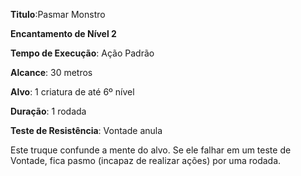 **Titulo**:Pasmar Monstro

**Encantamento de Nível 2**

**Tempo de Execução**: Ação Padrão

**Alcance**: 30 metros

**Alvo**: 1 criatura de até 6º nível

**Duração**: 1 rodada

**Teste de Resistência**: Vontade anula

Este truque confunde a mente do alvo. Se ele falhar em um teste de Vontade, fica pasmo (incapaz de realizar ações) por uma rodada.